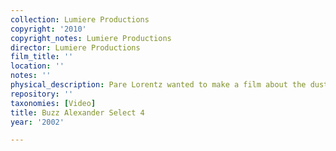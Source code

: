```yaml
---
collection: Lumiere Productions
copyright: '2010'
copyright_notes: Lumiere Productions
director: Lumiere Productions
film_title: ''
location: ''
notes: ''
physical_description: Pare Lorentz wanted to make a film about the dust bowl.
repository: ''
taxonomies: [Video]
title: Buzz Alexander Select 4
year: '2002'

---
```

